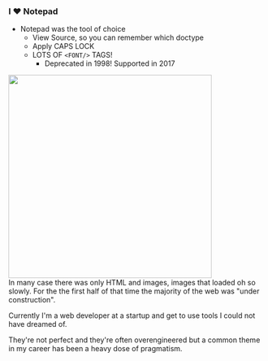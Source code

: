 ### I ❤️ Notepad

* Notepad was the tool of choice
  * View Source, so you can remember which doctype
  * Apply CAPS LOCK
  * LOTS OF `<FONT/>` TAGS!
    * Deprecated in 1998! Supported in 2017

<img src="../assets/notepad1999.JPG" height="400" class="plain" />

<aside class="notes">
  In many case there was only HTML and images, images that loaded oh so slowly.
  For the the first half of that time the majority of the web was "under construction".

  Currently I'm a web developer at a startup and get to use tools I could not have dreamed of.

  They're not perfect and they're often overengineered but a common theme in my career has been a heavy dose of pragmatism.
</aside>
